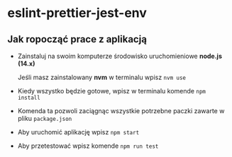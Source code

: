 # eslint-prettier-jest-env

## Jak ropocząć prace z aplikacją

- Zainstaluj na swoim komputerze środowisko uruchomieniowe **node.js (14.x)** 

    Jeśli masz zainstalowany **nvm** w terminalu wpisz `nvm use`

- Kiedy wszystko będzie gotowe, wpisz w terminalu komende `npm install`
- Komenda ta pozwoli zaciągnąc wszystkie potrzebne paczki zawarte w pliku `package.json`
- Aby uruchomić aplikację wpisz `npm start`
- Aby przetestować wpisz komende `npm run test`
